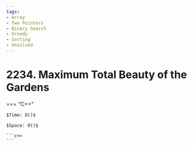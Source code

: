 ```yaml
---
tags:
- Array
- Two Pointers
- Binary Search
- Greedy
- Sorting
- Unsolved
---
```



# 2234. Maximum Total Beauty of the Gardens

=== "C++"

    $Time: O()$

    $Space: O()$

    ```c++
    ```